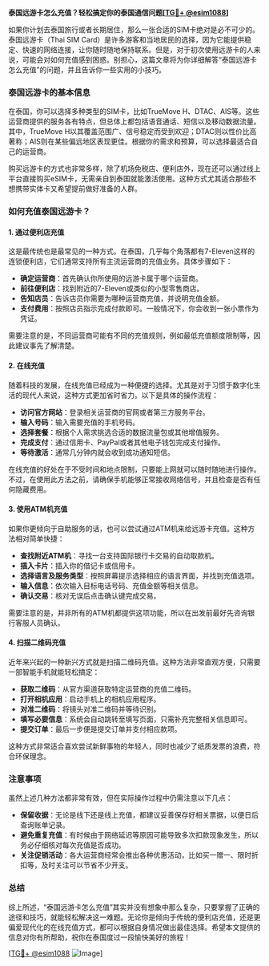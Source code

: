 **泰国远游卡怎么充值？轻松搞定你的泰国通信问题[[TG💪+ @esim1088](https://t.me/s/esim1088)]**

如果你计划去泰国旅行或者长期居住，那么一张合适的SIM卡绝对是必不可少的。泰国远游卡（Thai SIM Card）是许多游客和当地居民的选择，因为它能提供稳定、快速的网络连接，让你随时随地保持联系。但是，对于初次使用远游卡的人来说，可能会对如何充值感到困惑。别担心，这篇文章将为你详细解答“泰国远游卡怎么充值”的问题，并且告诉你一些实用的小技巧。

### 泰国远游卡的基本信息

在泰国，你可以选择多种类型的SIM卡，比如TrueMove H、DTAC、AIS等。这些运营商提供的服务各有特点，但总体上都包括语音通话、短信以及移动数据流量。其中，TrueMove H以其覆盖范围广、信号稳定而受到欢迎；DTAC则以性价比高著称；AIS则在某些偏远地区表现更佳。根据你的需求和预算，可以选择最适合自己的运营商。

购买远游卡的方式也非常多样，除了机场免税店、便利店外，现在还可以通过线上平台直接购买eSIM卡，无需亲自到泰国就能激活使用。这种方式尤其适合那些不想携带实体卡又希望提前做好准备的人群。

### 如何充值泰国远游卡？

#### 1. 通过便利店充值
这是最传统也是最常见的一种方式。在泰国，几乎每个角落都有7-Eleven这样的连锁便利店，它们通常支持所有主流运营商的充值业务。具体步骤如下：
- **确定运营商**：首先确认你所使用的远游卡属于哪个运营商。
- **前往便利店**：找到附近的7-Eleven或类似的小型零售商店。
- **告知店员**：告诉店员你需要为哪种运营商充值，并说明充值金额。
- **支付费用**：按照店员指示完成付款即可。一般情况下，你会收到一张小票作为凭证。

需要注意的是，不同运营商可能有不同的充值规则，例如最低充值额度限制等，因此建议事先了解清楚。

#### 2. 在线充值
随着科技的发展，在线充值已经成为一种便捷的选择。尤其是对于习惯于数字化生活的现代人来说，这种方式更加省时省力。以下是具体的操作流程：
- **访问官方网站**：登录相关运营商的官网或者第三方服务平台。
- **输入号码**：输入需要充值的手机号码。
- **选择套餐**：根据个人需求挑选合适的数据流量包或其他增值服务。
- **完成支付**：通过信用卡、PayPal或者其他电子钱包完成支付操作。
- **等待激活**：通常几分钟内就会收到成功通知短信。

在线充值的好处在于不受时间和地点限制，只要能上网就可以随时随地进行操作。不过，在使用此方法之前，请确保手机能够正常接收网络信号，并且检查是否有任何隐藏费用。

#### 3. 使用ATM机充值
如果你更倾向于自助服务的话，也可以尝试通过ATM机来给远游卡充值。这种方法相对简单快捷：
- **查找附近ATM机**：寻找一台支持国际银行卡交易的自动取款机。
- **插入卡片**：插入你的借记卡或信用卡。
- **选择语言及服务类型**：按照屏幕提示选择相应的语言界面，并找到充值选项。
- **输入信息**：依次输入目标电话号码、充值金额等相关信息。
- **确认交易**：核对无误后点击确认键完成交易。

需要注意的是，并非所有的ATM机都提供这项功能，所以在出发前最好先咨询银行客服人员确认。

#### 4. 扫描二维码充值
近年来兴起的一种新兴方式就是扫描二维码充值。这种方法非常直观方便，只需要一部智能手机就能轻松搞定：
- **获取二维码**：从官方渠道获取特定运营商的充值二维码。
- **打开相机应用**：启动手机上的相机应用程序。
- **对准二维码**：将镜头对准二维码并等待识别。
- **填写必要信息**：系统会自动跳转至填写页面，只需补充完整相关信息即可。
- **提交订单**：最后一步便是提交订单并支付相应款项。

这种方式非常适合喜欢尝试新鲜事物的年轻人，同时也减少了纸质发票的浪费，符合环保理念。

### 注意事项

虽然上述几种方法都非常有效，但在实际操作过程中仍需注意以下几点：
- **保留收据**：无论是线下还是线上充值，都建议妥善保存好相关票据，以便日后查询账单记录。
- **避免重复充值**：有时候由于网络延迟等原因可能导致多次扣款现象发生，所以务必仔细核对每次充值是否成功。
- **关注促销活动**：各大运营商经常会推出各种优惠活动，比如买一赠一、限时折扣等，及时关注可以节省不少开支。

### 总结

综上所述，“泰国远游卡怎么充值”其实并没有想象中那么复杂，只要掌握了正确的途径和技巧，就能轻松解决这一难题。无论你是倾向于传统的便利店充值，还是更偏爱现代化的在线充值方式，都可以根据自身情况做出最佳选择。希望本文提供的信息对你有所帮助，祝你在泰国度过一段愉快美好的旅程！

[[TG💪+ @esim1088](https://t.me/s/esim1088) ![Image](https://i.postimg.cc/4NQfJmqS/Snipaste-2025-05-13-00-14-12.png)]